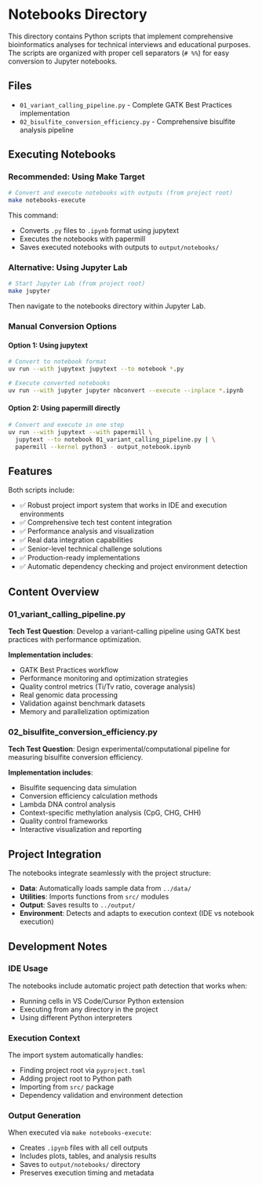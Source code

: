 # Notebooks Directory

This directory contains Python scripts that implement comprehensive bioinformatics analyses for technical interviews and educational purposes. The scripts are organized with proper cell separators (`# %%`) for easy conversion to Jupyter notebooks.

## Files

- `01_variant_calling_pipeline.py` - Complete GATK Best Practices implementation
- `02_bisulfite_conversion_efficiency.py` - Comprehensive bisulfite analysis pipeline

## Executing Notebooks

### Recommended: Using Make Target
```bash
# Convert and execute notebooks with outputs (from project root)
make notebooks-execute
```

This command:
- Converts `.py` files to `.ipynb` format using jupytext
- Executes the notebooks with papermill
- Saves executed notebooks with outputs to `output/notebooks/`

### Alternative: Using Jupyter Lab
```bash
# Start Jupyter Lab (from project root)
make jupyter
```

Then navigate to the notebooks directory within Jupyter Lab.

### Manual Conversion Options

#### Option 1: Using jupytext
```bash
# Convert to notebook format
uv run --with jupytext jupytext --to notebook *.py

# Execute converted notebooks
uv run --with jupyter jupyter nbconvert --execute --inplace *.ipynb
```

#### Option 2: Using papermill directly
```bash
# Convert and execute in one step
uv run --with jupytext --with papermill \
  jupytext --to notebook 01_variant_calling_pipeline.py | \
  papermill --kernel python3 - output_notebook.ipynb
```

## Features

Both scripts include:
- ✅ Robust project import system that works in IDE and execution environments
- ✅ Comprehensive tech test content integration  
- ✅ Performance analysis and visualization
- ✅ Real data integration capabilities
- ✅ Senior-level technical challenge solutions
- ✅ Production-ready implementations
- ✅ Automatic dependency checking and project environment detection

## Content Overview

### 01_variant_calling_pipeline.py
**Tech Test Question**: Develop a variant-calling pipeline using GATK best practices with performance optimization.

**Implementation includes**:
- GATK Best Practices workflow
- Performance monitoring and optimization strategies
- Quality control metrics (Ti/Tv ratio, coverage analysis)
- Real genomic data processing
- Validation against benchmark datasets
- Memory and parallelization optimization

### 02_bisulfite_conversion_efficiency.py  
**Tech Test Question**: Design experimental/computational pipeline for measuring bisulfite conversion efficiency.

**Implementation includes**:
- Bisulfite sequencing data simulation
- Conversion efficiency calculation methods
- Lambda DNA control analysis
- Context-specific methylation analysis (CpG, CHG, CHH)
- Quality control frameworks
- Interactive visualization and reporting

## Project Integration

The notebooks integrate seamlessly with the project structure:
- **Data**: Automatically loads sample data from `../data/`
- **Utilities**: Imports functions from `src/` modules
- **Output**: Saves results to `../output/`
- **Environment**: Detects and adapts to execution context (IDE vs notebook execution)

## Development Notes

### IDE Usage
The notebooks include automatic project path detection that works when:
- Running cells in VS Code/Cursor Python extension
- Executing from any directory in the project
- Using different Python interpreters

### Execution Context
The import system automatically handles:
- Finding project root via `pyproject.toml`
- Adding project root to Python path
- Importing from `src/` package
- Dependency validation and environment detection

### Output Generation
When executed via `make notebooks-execute`:
- Creates `.ipynb` files with all cell outputs
- Includes plots, tables, and analysis results
- Saves to `output/notebooks/` directory
- Preserves execution timing and metadata

